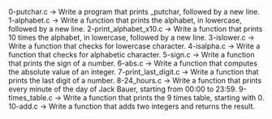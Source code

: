 0-putchar.c -> Write a program that prints _putchar, followed by a new line.
1-alphabet.c -> Write a function that prints the alphabet, in lowercase, followed by a new line.
2-print_alphabet_x10.c -> Write a function that prints 10 times the alphabet, in lowercase, followed by a new line.
3-islower.c -> Write a function that checks for lowercase character.
4-isalpha.c -> Write a function that checks for alphabetic character.
5-sign.c -> Write a function that prints the sign of a number.
6-abs.c -> Write a function that computes the absolute value of an integer.
7-print_last_digit.c -> Write a function that prints the last digit of a number.
8-24_hours.c -> Write a function that prints every minute of the day of Jack Bauer, starting from 00:00 to 23:59.
9-times_table.c -> Write a function that prints the 9 times table, starting with 0.
10-add.c -> Write a function that adds two integers and returns the result.


